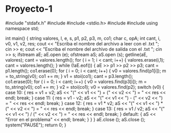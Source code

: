 # Proyecto-1
#include "stdafx.h"
#include <iostream>
#include <stdio.h>
#include <string>
#include <fstream>
using namespace std;

int main()
{
	string valores, l, e, s, p1, p2, p3, m, co1;
	char c, opA;
	int cant, i, v0, v1, v2, res;
	cout << "Escriba el nombre del archivo a leer con el .txt ";
	cin >> e;
	cout << "Escriba el nombre del archivo de salida con el .txt ";
	cin >> s;
	ifstream aE;
	aE.open (e);
	ofstream aS;
	aS.open (s);
	getline(aE, valores);
	cant = valores.length();
	for ( i = 1; i < cant; i++)
	{
		valores.erase(i,1);
		cant = valores.length();
	}
	while (!aE.eof())
	{
		aE >> p1 >> p2 >> p3;
		cant = p1.length();
		co1.erase(0);
		for ( i = 0; i < cant; i++)
		{
			v0 = valores.find(p1[i]);
			m = to_string(v0);
			co1 += m;
		}
		v1 = stoi(co1);
		cant = p3.length();		
		co1.erase(0);
		for ( i = 0; i < cant; i++)
		{
			v0 = valores.find(p3[i]);
			m = to_string(v0);
			co1 += m;
		}
		v2 = stoi(co1);
		v0 = valores.find(p2);
		switch (v0)
		{
			case 10:
			{
				res = v1 + v2;
				aS << "(" << v1 << ") + (" << v2 << ") = " << res << endl;
				break;
			}
			case 11:
			{
				res = v1 - v2;
				aS << "(" << v1 << ") - (" << v2 << ") = " << res << endl;
				break;
			}
			case 12:
			{
				res = v1 * v2;
				aS << "(" << v1 << ") * (" << v2 << ") = " << res << endl;
				break;
			}
			case 13:
			{
				res = v1 / v2;
				aS << "(" << v1 << ") / (" << v2 << ") = " << res << endl;
				break;
			}
			default:
			{
				aS << "Error en el problema" << endl;
				break;
			}
		}
	}
	aE.close ();
	aS.close ();
	system("PAUSE");
	return 0;
}
